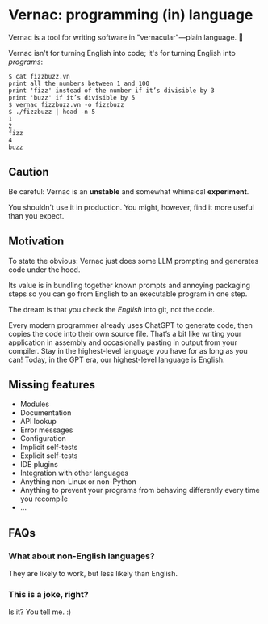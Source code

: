 Vernac: programming (in) language
=================================

Vernac is a tool for writing software in "vernacular"—plain language. 📖

Vernac isn't for turning English into code; it's for turning English into _programs_:

```console
$ cat fizzbuzz.vn
print all the numbers between 1 and 100
print 'fizz' instead of the number if it’s divisible by 3
print 'buzz' if it’s divisible by 5
$ vernac fizzbuzz.vn -o fizzbuzz
$ ./fizzbuzz | head -n 5
1
2
fizz
4
buzz
```

Caution
-------

Be careful: Vernac is an **unstable** and somewhat whimsical **experiment**.

You shouldn't use it in production. You might, however, find it more useful than you expect.

Motivation
----------

To state the obvious: Vernac just does some LLM prompting and generates code under the hood.

Its value is in bundling together known prompts and annoying packaging steps so you can go from English to an executable program in one step.

The dream is that you check the _English_ into git, not the code.

Every modern programmer already uses ChatGPT to generate code, then copies the code into their own source file. That’s a bit like writing your application in assembly and occasionally pasting in output from your compiler. Stay in the highest-level language you have for as long as you can! Today, in the GPT era, our highest-level language is English.

Missing features
----------------

- Modules
- Documentation
- API lookup
- Error messages
- Configuration
- Implicit self-tests
- Explicit self-tests
- IDE plugins
- Integration with other languages
- Anything non-Linux or non-Python
- Anything to prevent your programs from behaving differently every time you recompile
- …

FAQs
----

### What about non-English languages?

They are likely to work, but less likely than English.

### This is a joke, right?

Is it? You tell me. :)
